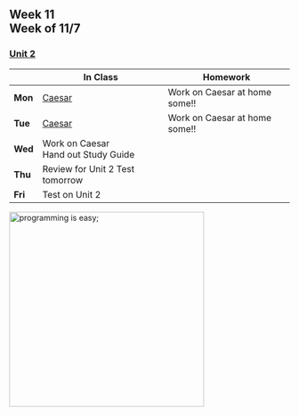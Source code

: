 ## Week 11 <br>Week of 11/7

### [Unit 2](/apcsp/curriculum/2)

  |       |In Class               |Homework   |
  |-------|---------              |---------  |
  |**Mon**|[Caesar](https://cs50.harvard.edu/ap/2023/curriculum/x/psets/2/caesar/) |Work on Caesar at home some!! |
  |**Tue**|[Caesar](https://cs50.harvard.edu/ap/2023/curriculum/x/psets/2/caesar/) |Work on Caesar at home some!! |
  |**Wed**|Work on Caesar<br>Hand out Study Guide | |
  |**Thu**|Review for Unit 2 Test tomorrow | |
  |**Fri**|Test on Unit 2 | |


<meta http-equiv="refresh" content="300"/>

<img src="https://i.pinimg.com/originals/de/f5/2f/def52fe41d695d8feebd2cdc194da929.png" alt="programming is easy;" height="350">

